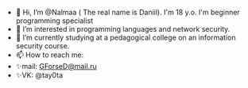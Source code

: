 - 👋 Hi, I’m @Nalmaa ( The real name is Daniil). I'm 18 y.o. I'm beginner programming specialist
- 👀 I’m interested in programming languages and network security.
- 🌱 I’m currently studying at a pedagogical college on an information security course. 
- 📫 How to reach me:
- ✨mail: GForseD@mail.ru
- ✨VK: @tay0ta

<!---
Nalmaa/Nalmaa is a ✨ special ✨ repository because its `README.md` (this file) appears on your GitHub profile.
You can click the Preview link to take a look at your changes.
--->
